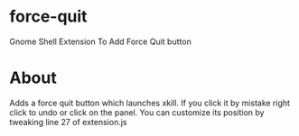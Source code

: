 force-quit
==========

Gnome Shell Extension To Add Force Quit button

About
=====

Adds a force quit button which launches xkill.
If you click it by mistake right click to undo or click on the panel.
You can customize its position by tweaking line 27 of extension.js
